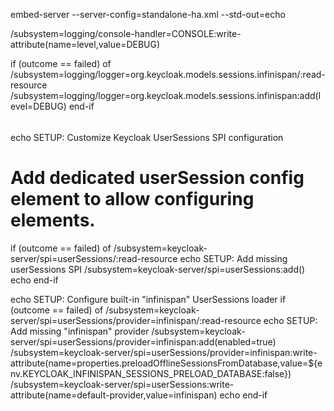 
embed-server --server-config=standalone-ha.xml --std-out=echo

/subsystem=logging/console-handler=CONSOLE:write-attribute(name=level,value=DEBUG)

if (outcome == failed) of /subsystem=logging/logger=org.keycloak.models.sessions.infinispan/:read-resource
/subsystem=logging/logger=org.keycloak.models.sessions.infinispan:add(level=DEBUG)
end-if

###### 

echo SETUP: Customize Keycloak UserSessions SPI configuration
# Add dedicated userSession config element to allow configuring elements.
if (outcome == failed) of /subsystem=keycloak-server/spi=userSessions/:read-resource
echo SETUP: Add missing userSessions SPI
/subsystem=keycloak-server/spi=userSessions:add()
echo
end-if

echo SETUP: Configure built-in "infinispan"  UserSessions loader
if (outcome == failed) of /subsystem=keycloak-server/spi=userSessions/provider=infinispan/:read-resource
echo SETUP: Add missing "infinispan" provider
/subsystem=keycloak-server/spi=userSessions/provider=infinispan:add(enabled=true)
/subsystem=keycloak-server/spi=userSessions/provider=infinispan:write-attribute(name=properties.preloadOfflineSessionsFromDatabase,value=${env.KEYCLOAK_INFINISPAN_SESSIONS_PRELOAD_DATABASE:false})
/subsystem=keycloak-server/spi=userSessions:write-attribute(name=default-provider,value=infinispan)
echo
end-if